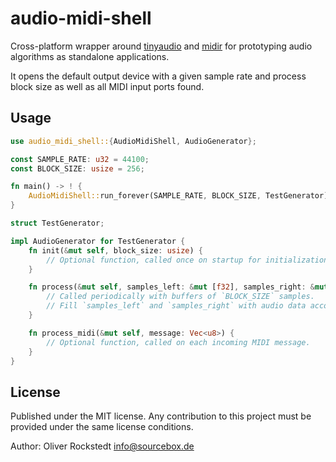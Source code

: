 # audio-midi-shell

Cross-platform wrapper around [tinyaudio](https://crates.io/crates/tinyaudio) and [midir](https://crates.io/crates/midir) for prototyping audio algorithms as standalone applications.

It opens the default output device with a given sample rate and process block size as well as all MIDI input ports found.

## Usage

```rust
use audio_midi_shell::{AudioMidiShell, AudioGenerator};

const SAMPLE_RATE: u32 = 44100;
const BLOCK_SIZE: usize = 256;

fn main() -> ! {
    AudioMidiShell::run_forever(SAMPLE_RATE, BLOCK_SIZE, TestGenerator);
}

struct TestGenerator;

impl AudioGenerator for TestGenerator {
    fn init(&mut self, block_size: usize) {
        // Optional function, called once on startup for initialization tasks.
    }

    fn process(&mut self, samples_left: &mut [f32], samples_right: &mut [f32]) {
        // Called periodically with buffers of `BLOCK_SIZE` samples.
        // Fill `samples_left` and `samples_right` with audio data accordingly.
    }

    fn process_midi(&mut self, message: Vec<u8>) {
        // Optional function, called on each incoming MIDI message.
    }
}

```

## License

Published under the MIT license. Any contribution to this project must be provided under the same license conditions.

Author: Oliver Rockstedt <info@sourcebox.de>
